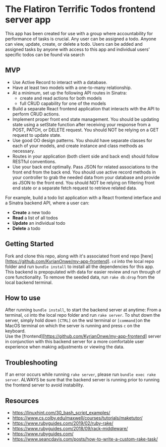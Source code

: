 # The Flatiron Terrific Todos frontend server app

This app has been created for use with a group where accountability for performance of tasks is crucial.  Any user can be assigned a todo.  Anyone can view, update, create, or delete a todo.  Users can be added and assigned tasks by anyone with access to this app and individual users' specific todos can be found via search



## MVP

- Use Active Record to interact with a database.
- Have at least two models with a one-to-many relationship.
- At a minimum, set up the following API routes in Sinatra:
  - create and read actions for both models
  - full CRUD capability for one of the models
- Build a separate React frontend application that interacts with the API to
  perform CRUD actions.
- Implement proper front end state management. You should be updating state using a
  setState function after receiving your response from a POST, PATCH, or DELETE 
  request. You should NOT be relying on a GET request to update state. 
- Use good OO design patterns. You should have separate classes for each of your
  models, and create instance and class methods as necessary. 
- Routes in your application (both client side and back end) should follow RESTful
  conventions.
- Use your back end optimally. Pass JSON for related associations to the front 
  end from the back end. You should use active record methods in your controller to grab
  the needed data from your database and provide as JSON to the front end. You
  should NOT be relying on filtering front end state or a separate fetch request to
  retrieve related data.

For example, build a todo list application with a React frontend interface and a
Sinatra backend API, where a user can:

- **Create** a new todo
- **Read** a list of all todos
- **Update** an individual todo
- **Delete** a todo

## Getting Started

Fork and clone this repo, along with it's associated front end repo [here][https://github.com/KyrianOnwe/my-app-frontend].  `cd` into the local repo folder and run `bundle install` to install all the dependencies for this app.  This backend is prepopulated with data for easier review and run through of core functionality.  To remove the seeded data, run `rake db:drop` from the local backend terminal.

## How to use

After running `bundle install`, to start the backend server at anytime: From a terminal, `cd` into the local repo folder and run `rake server`.  To shut down the server, simply hold down `[CTRL]` on the wsl terminal or `[command]`on the MacOS terminal on which the server is running and press `c` on the keyboard.  
Use the [frontend][https://github.com/KyrianOnwe/my-app-frontend] server in conjunction with this backend server for a more comfortable user experience when making adjustments or viewing the data.

## Troubleshooting
If an error occurs while running `rake server`, please run `bundle exec rake server`.  ALWAYS be sure that the backend server is running prior to running the frontend server to avoid instability.

## Resources
- https://linuxhint.com/30_bash_script_examples/
- https://www.cs.colby.edu/maxwell/courses/tutorials/maketutor/
- https://www.rubyguides.com/2019/02/ruby-rake/
- https://www.rubyguides.com/2018/09/rack-middleware/
- https://www.rubyguides.com/
- https://www.seancdavis.com/posts/how-to-write-a-custom-rake-task/


